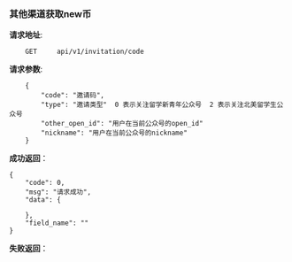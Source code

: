 ### 其他渠道获取new币

**请求地址**:
```
    GET     api/v1/invitation/code
```

**请求参数**:
```
    {
        "code": "邀请码",
        "type": "邀请类型"  0 表示关注留学新青年公众号  2 表示关注北美留学生公众号
        "other_open_id": "用户在当前公众号的open_id"
        "nickname": "用户在当前公众号的nickname"
    }
```

**成功返回**：
```
{
    "code": 0,
    "msg": "请求成功",
    "data": {
       
    },
    "field_name": ""
}
```

**失败返回**：
```

```